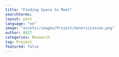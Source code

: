 ```yaml
---
title: "Finding Space to Meet"
searchterms:
layout: post
language: "en"
image: "assets//images/Project/GenericLesson.png"
author: 8027
categories: Research
tag: Project
featured: false
---
```

